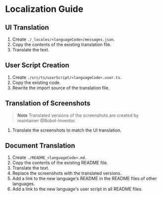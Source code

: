 # Localization Guide

## UI Translation

1. Create ``./_locales/<languageCode>/messages.json``.
2. Copy the contents of the existing translation file.
3. Translate the text.

## User Script Creation

1. Create ``./src/ts/userScript/<languageCode>.user.ts``.
2. Copy the existing code.
3. Rewrite the import source of the translation file.

## Translation of Screenshots

> **Note**
> Translated versions of the screenshots are created by maintainer @Robot-Inventor.

1. Translate the screenshots to match the UI translation.

## Document Translation

1. Create ``./README_<languageCode>.md``.
2. Copy the contents of the existing README file.
3. Translate the text.
4. Replace the screenshots with the translated versions.
5. Add a link to the new language's README in the README files of other languages.
6. Add a link to the new language's user script in all README files.
